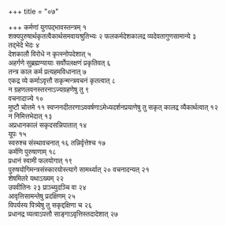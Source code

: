 +++
title = "०७"

+++
कर्मणां युगपद्भावस्तन्त्रम् १   
शक्यपुरुषार्थकृतत्वैकार्थसमवायश्रुतिभ्यः २
फलकर्मदेशकालद्र व्यदेवतागुणसामान्ये ३   
तद्भेदे भेदः ४   
देशकालौ विरोधे न
कृत्स्नोपदेशात् ५   
अहर्गणे सुब्रह्मण्यायाः सर्वोपलक्षणं प्रकृतिवत्
६   
तन्त्र काल कर्म प्रत्यहमविधानात् ७   
एकद्र व्ये कर्माऽवृत्तौ
सकृन्मन्त्रवचनं कृतत्वात् ८   
न
ग्रहणलवनस्तरनाऽज्यग्रहणेषु
तु ९   
वचनादाज्ये १०   
मुष्टौ चोत्तमे ११
स्वप्ननदीतरणाऽववर्षणाऽमेध्यदर्शनप्रयाणेषु
तु सकृत् कालद्र व्यैकार्थत्वात् १२   
न निमित्तभेदात् १३   
अप्रधानकालं
सकृदसन्निपातात् १४   
यूपः १५   
स्वरुश्च संस्थावचनात् १६
तन्निर्वृत्तेश्च १७   
कर्मणि पुरुषाणाम् १८   
प्रधानं स्वामी
फलयोगात् १९   
पुरुषयोगिमन्त्रसंस्कारयोस्त्यागे सामर्थ्यात् २०
वचनादन्यत् २१   
शेषमितरे यथाऽख्यम् २२   
उपवीतिनः २३
प्राञ्च्युदञ्चि वा २४   
आवृत्तिसामन्तेषु प्रदक्षिणम्
२५   
विपर्यस्य पित्र्येषु तु सकृद्दक्षिणा च २६   
प्रधानद्र व्यत्वाऽपत्तौ
साङ्गाऽवृत्तिस्तदादेशात् २७   
